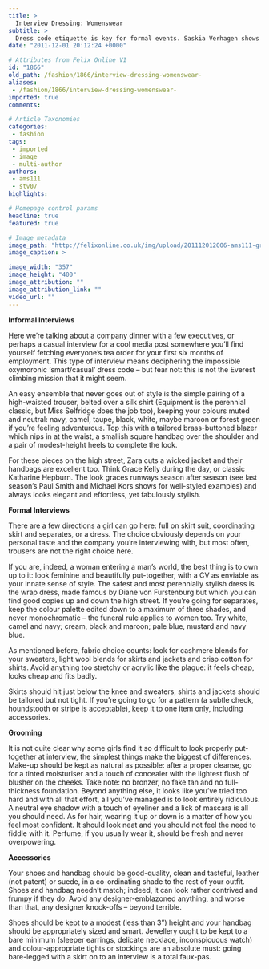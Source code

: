```yaml
---
title: >
  Interview Dressing: Womenswear
subtitle: >
  Dress code etiquette is key for formal events. Saskia Verhagen shows us how to make the best first impression
date: "2011-12-01 20:12:24 +0000"

# Attributes from Felix Online V1
id: "1866"
old_path: /fashion/1866/interview-dressing-womenswear-
aliases:
 - /fashion/1866/interview-dressing-womenswear-
imported: true
comments:

# Article Taxonomies
categories:
 - fashion
tags:
 - imported
 - image
 - multi-author
authors:
 - ams111
 - stv07
highlights:

# Homepage control params
headline: true
featured: true

# Image metadata
image_path: "http://felixonline.co.uk/img/upload/201112012006-ams111-grace-kelly-trousers.jpg"
image_caption: >

image_width: "357"
image_height: "400"
image_attribution: ""
image_attribution_link: ""
video_url: ""
---
```


__Informal Interviews__

Here we’re talking about a company dinner with a few executives, or perhaps a casual interview for a cool media post somewhere you’ll find yourself fetching everyone’s tea order for your first six months of employment. This type of interview means deciphering the impossible oxymoronic ‘smart/casual’ dress code – but fear not: this is not the Everest climbing mission that it might seem.

An easy ensemble that never goes out of style is the simple pairing of a high-waisted trouser, belted over a silk shirt (Equipment is the perennial classic, but Miss Selfridge does the job too), keeping your colours muted and neutral: navy, camel, taupe, black, white, maybe maroon or forest green if you’re feeling adventurous. Top this with a tailored brass-buttoned blazer which nips in at the waist, a smallish square handbag over the shoulder and a pair of modest-height heels to complete the look.

For these pieces on the high street, Zara cuts a wicked jacket and their handbags are excellent too. Think Grace Kelly during the day, or classic Katharine Hepburn. The look graces runways season after season (see last season’s Paul Smith and Michael Kors shows for well-styled examples) and always looks elegant and effortless, yet fabulously stylish.

__Formal Interviews__

There are a few directions a girl can go here: full on skirt suit, coordinating skirt and separates, or a dress. The choice obviously depends on your personal taste and the company you’re interviewing with, but most often, trousers are not the right choice here.

If you are, indeed, a woman entering a man’s world, the best thing is to own up to it: look feminine and beautifully put-together, with a CV as enviable as your innate sense of style. The safest and most perennially stylish dress is the wrap dress, made famous by Diane von Furstenburg but which you can find good copies up and down the high street. If you’re going for separates, keep the colour palette edited down to a maximum of three shades, and never monochromatic – the funeral rule applies to women too. Try white, camel and navy; cream, black and maroon; pale blue, mustard and navy blue.

As mentioned before, fabric choice counts: look for cashmere blends for your sweaters, light wool blends for skirts and jackets and crisp cotton for shirts. Avoid anything too stretchy or acrylic like the plague: it feels cheap, looks cheap and fits badly.

Skirts should hit just below the knee and sweaters, shirts and jackets should be tailored but not tight. If you’re going to go for a pattern (a subtle check, houndstooth or stripe is acceptable), keep it to one item only, including accessories.

__Grooming__

It is not quite clear why some girls find it so difficult to look properly put-together at interview, the simplest things make the biggest of differences. Make-up should be kept as natural as possible: after a proper cleanse, go for a tinted moisturiser and a touch of concealer with the lightest flush of blusher on the cheeks. Take note: no bronzer, no fake tan and no full-thickness foundation. Beyond anything else, it looks like you’ve tried too hard and with all that effort, all you’ve managed is to look entirely ridiculous. A neutral eye shadow with a touch of eyeliner and a lick of mascara is all you should need.
 As for hair, wearing it up or down is a matter of how you feel most confident. It should look neat and you should not feel the need to fiddle with it. Perfume, if you usually wear it, should be fresh and never overpowering.

__Accessories__

Your shoes and handbag should be good-quality, clean and tasteful, leather (not patent) or suede, in a co-ordinating shade to the rest of your outfit. Shoes and handbag needn’t match; indeed, it can look rather contrived and frumpy if they do. Avoid any designer-emblazoned anything, and worse than that, any designer knock-offs – beyond terrible.

Shoes should be kept to a modest (less than 3”) height and your handbag should be appropriately sized and smart. Jewellery ought to be kept to a bare minimum (sleeper earrings, delicate necklace, inconspicuous watch) and colour-appropriate tights or stockings are an absolute must: going bare-legged with a skirt on to an interview is a total faux-pas.
